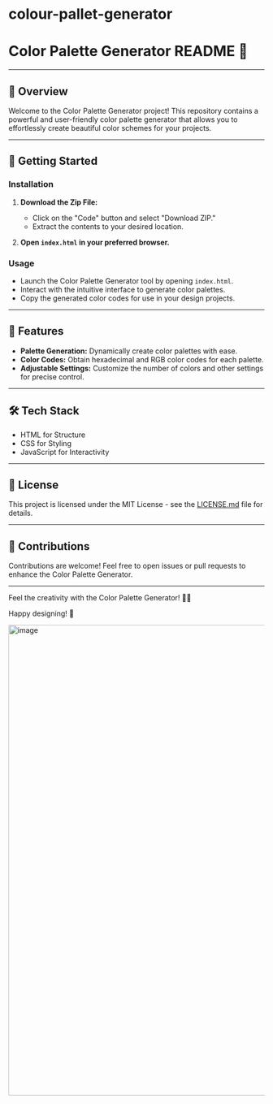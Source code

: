# colour-pallet-generator


# Color Palette Generator README 🚀

---

## 🌟 Overview

Welcome to the Color Palette Generator project! This repository contains a powerful and user-friendly color palette generator that allows you to effortlessly create beautiful color schemes for your projects.

---

## 🚀 Getting Started

### Installation

1. **Download the Zip File:**
   - Click on the "Code" button and select "Download ZIP."
   - Extract the contents to your desired location.

2. **Open `index.html` in your preferred browser.**

### Usage

- Launch the Color Palette Generator tool by opening `index.html`.
- Interact with the intuitive interface to generate color palettes.
- Copy the generated color codes for use in your design projects.

---

## 🎨 Features

- **Palette Generation:** Dynamically create color palettes with ease.
- **Color Codes:** Obtain hexadecimal and RGB color codes for each palette.
- **Adjustable Settings:** Customize the number of colors and other settings for precise control.

---

## 🛠️ Tech Stack

- HTML for Structure
- CSS for Styling
- JavaScript for Interactivity

---

## 📄 License

This project is licensed under the MIT License - see the [LICENSE.md](LICENSE.md) file for details.

---

## 🤝 Contributions

Contributions are welcome! Feel free to open issues or pull requests to enhance the Color Palette Generator.

---

Feel the creativity with the Color Palette Generator! 🚀🎨

Happy designing! 🌟

<img width="927" alt="image" src="https://github.com/elijahgummer/colour-pallet-generator/assets/96103526/f862f7f6-2954-4160-a22e-167fbd9ef8f6">
